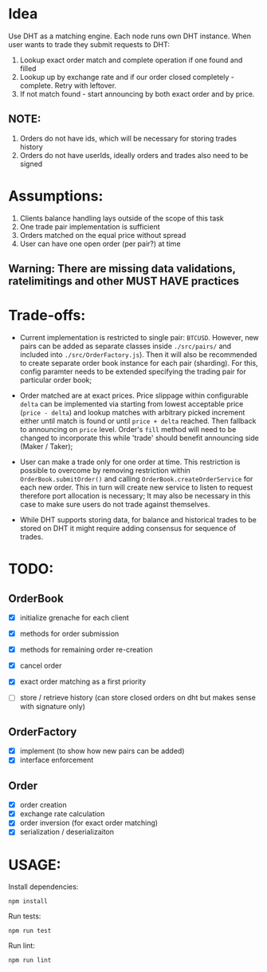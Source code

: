 # Idea
Use DHT as a matching engine. Each node runs own DHT instance. When user wants to trade they submit requests to DHT: 
1. Lookup exact order match and complete operation if one found and filled
2. Lookup up by exchange rate and if our order closed completely - complete. Retry with leftover.
3. If not match found - start announcing by both exact order and by price.

## NOTE:
1. Orders do not have ids, which will be necessary for storing trades history
2. Orders do not have userIds, ideally orders and trades also need to be signed

# Assumptions:
1. Clients balance handling lays outside of the scope of this task
2. One trade pair implementation is sufficient
3. Orders matched on the equal price without spread
4. User can have one open order (per pair?) at time

## Warning: There are missing data validations, ratelimitings and other MUST HAVE practices

# Trade-offs:

- Current implementation is restricted to single pair: `BTCUSD`. However, new pairs can be added as separate classes inside `./src/pairs/` and included into `./src/OrderFactory.js`). Then it will also be recommended to create separate order book instance for each pair (sharding). For this, config paramter needs to be extended specifying the trading pair for particular order book;

- Order matched are at exact prices. Price slippage within configurable `delta` can be implemented via starting from lowest acceptable price (`price - delta`) and lookup matches with arbitrary picked increment either until match is found or until `price + delta` reached. Then fallback to announcing on `price` level. Order's `fill` method will need to be changed to incorporate this while 'trade' should benefit announcing side (Maker / Taker);

- User can make a trade only for one order at time. This restriction is possible to overcome by removing restriction within `OrderBook.submitOrder()` and calling `OrderBook.createOrderService` for each new order. This in turn will create new service to listen to request therefore port allocation is necessary; It may also be necessary in this case to make sure users do not trade against themselves. 

- While DHT supports storing data, for balance and historical trades to be stored on DHT it might require adding consensus for sequence of trades.

# TODO:
## OrderBook
- [x] initialize grenache for each client
- [x] methods for order submission
- [x] methods for remaining order re-creation
- [x] cancel order
- [x] exact order matching as a first priority

- [ ] store / retrieve history (can store closed orders on dht but makes sense with signature only)

## OrderFactory
- [x] implement (to show how new pairs can be added)
- [x] interface enforcement

## Order
- [x] order creation
- [x] exchange rate calculation
- [x] order inversion (for exact order matching)
- [x] serialization / deserializaiton

# USAGE:

Install dependencies:
```
npm install
```

Run tests:
```
npm run test
```

Run lint:
```
npm run lint
```
